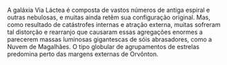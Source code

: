 ﻿A galáxia Via Láctea é composta de vastos números de antiga espiral e outras nebulosas, e muitas ainda retêm sua configuração original. Mas, como resultado de catástrofes internas e atração externa, muitas sofreram tal distorção e rearranjo que causaram essas agregações enormes a parecerem massas luminosas gigantescas de sóis abrasadores, como a Nuvem de Magalhães. O tipo globular de agrupamentos de estrelas predomina perto das margens externas de Orvônton.